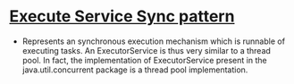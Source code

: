 [Execute Service Sync pattern](http://docs.oracle.com/javase/7/docs/api/java/util/concurrent/ExecutorService.html)
=================

* Represents an synchronous execution mechanism which is runnable of executing tasks. 
  An ExecutorService is thus very similar to a thread pool. In fact, the implementation of ExecutorService present 
  in the java.util.concurrent package is a thread pool implementation.
